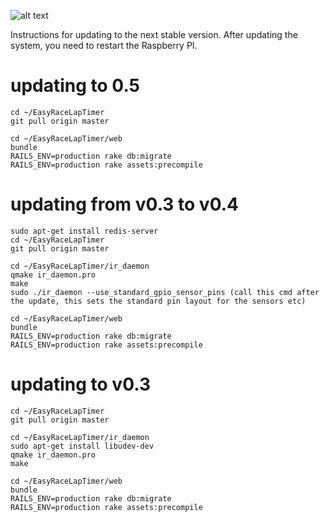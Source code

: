 ![alt text](http://www.easyracelaptimer.com/wp-content/uploads/2016/01/easy_race_lap_timer_logo-1.png "EasyRaceLapTimer")

Instructions for updating to the next stable version. After updating the system, you need to restart the Raspberry PI.

# updating to 0.5
    cd ~/EasyRaceLapTimer
    git pull origin master

    cd ~/EasyRaceLapTimer/web
    bundle
    RAILS_ENV=production rake db:migrate
    RAILS_ENV=production rake assets:precompile
    
# updating from v0.3 to v0.4

    sudo apt-get install redis-server
    cd ~/EasyRaceLapTimer
    git pull origin master

    cd ~/EasyRaceLapTimer/ir_daemon
    qmake ir_daemon.pro
    make
    sudo ./ir_daemon --use_standard_gpio_sensor_pins (call this cmd after the update, this sets the standard pin layout for the sensors etc)

    cd ~/EasyRaceLapTimer/web
    bundle
    RAILS_ENV=production rake db:migrate
    RAILS_ENV=production rake assets:precompile

# updating to v0.3

    cd ~/EasyRaceLapTimer
    git pull origin master

    cd ~/EasyRaceLapTimer/ir_daemon
    sudo apt-get install libudev-dev
    qmake ir_daemon.pro
    make

    cd ~/EasyRaceLapTimer/web
    bundle
    RAILS_ENV=production rake db:migrate
    RAILS_ENV=production rake assets:precompile
